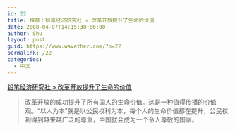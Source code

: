 ```yaml
---
id: 22
title: 推荐：铅笔经济研究社 » 改革开放提升了生命的价值
date: 2008-04-07T14:15:38+00:00
author: Shu
layout: post
guid: https://www.wavether.com/?p=22
permalink: /22
categories:
  - 中文
---
```

[铅笔经济研究社 » 改革开放提升了生命的价值](http://ipencil.org/ablog/?p=294)

> 改革开放的成功提升了所有国人的生命价值。这是一种值得传播的价值观。“以人为本”就是以公民权利为本，每个人的生命价值都在提升，公民权利得到越来越广泛的尊重，中国就会成为一个令人尊敬的国家。
